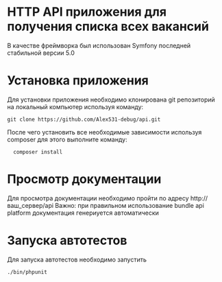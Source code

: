 # HTTP API приложения для получения списка всех вакансий

В качестве фреймворка был использован Symfony последней стабильной версии 5.0

# Установка приложения
Для установки приложения необходимо клонирована git репозиторий на локальный компьютер используя команду:
```git
git clone https://github.com/Alex531-debug/api.git 
```
После чего установить все необходимые зависимости используя composer для этого выполните команду:

```composer
  composer install
```

# Просмотр документации
Для просмотра документации необходимо пройти по адресу http://ваш_сервер/api 
Важно: при правильном использование bundle api platform документация генериуется автоматически

# Запуска автотестов 

Для запуска автотестов необходимо запустить
```
./bin/phpunit
```
